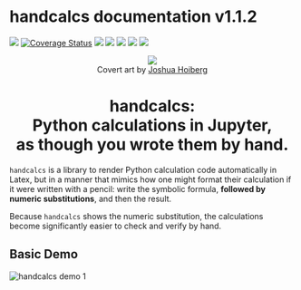 # handcalcs documentation v1.1.2
<p>
  <img src="https://travis-ci.org/connorferster/handcalcs.svg?branch=master">
<a href='https://coveralls.io/github/connorferster/handcalcs?branch=master'><img src='https://coveralls.io/repos/github/connorferster/handcalcs/badge.svg?branch=master' alt='Coverage Status' /></a>
  <img src="https://img.shields.io/badge/code%20style-black-000000.svg">
  <img src="https://img.shields.io/pypi/v/handcalcs">
  <img src="https://img.shields.io/pypi/pyversions/handcalcs">
  <img src="https://img.shields.io/github/license/connorferster/handcalcs">
  <img src="https://img.shields.io/pypi/dm/handcalcs">
</p>
<p align="center">
  <img src="../images/handcalcs.jpg"><br>
  Covert art by <a href = "https://www.instagram.com/joshuahoibergtattoos/">Joshua Hoiberg</a>
</p>

<h1 align = "center">handcalcs:<br>Python calculations in Jupyter,<br>as though you wrote them by hand.</h1>

`handcalcs` is a library to render Python calculation code automatically in Latex, but in a manner that mimics how one might format their calculation if it were written with a pencil:  write the symbolic formula, **followed by numeric substitutions**, and then the result.

Because `handcalcs` shows the numeric substitution, the calculations become significantly easier to check and verify by hand.

## Basic Demo

![handcalcs demo 1](../images/basic_demo1.gif)